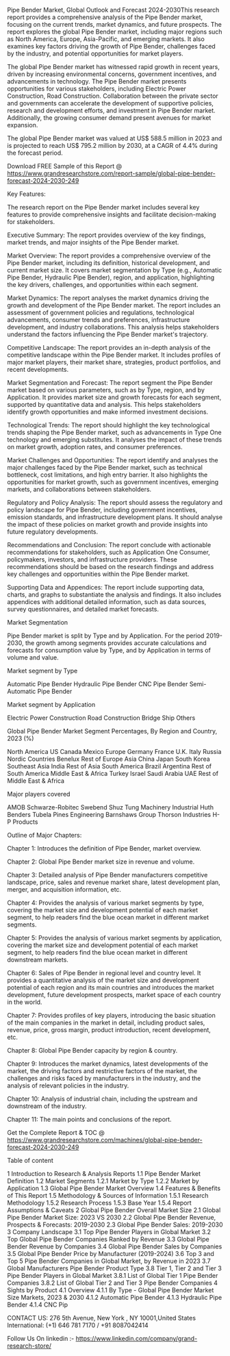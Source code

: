Pipe Bender Market, Global Outlook and Forecast 2024-2030This research report provides a comprehensive analysis of the Pipe Bender market, focusing on the current trends, market dynamics, and future prospects. The report explores the global Pipe Bender market, including major regions such as North America, Europe, Asia-Pacific, and emerging markets. It also examines key factors driving the growth of Pipe Bender, challenges faced by the industry, and potential opportunities for market players.

The global Pipe Bender market has witnessed rapid growth in recent years, driven by increasing environmental concerns, government incentives, and advancements in technology. The Pipe Bender market presents opportunities for various stakeholders, including Electric Power Construction, Road Construction. Collaboration between the private sector and governments can accelerate the development of supportive policies, research and development efforts, and investment in Pipe Bender market. Additionally, the growing consumer demand present avenues for market expansion.

The global Pipe Bender market was valued at US$ 588.5 million in 2023 and is projected to reach US$ 795.2 million by 2030, at a CAGR of 4.4% during the forecast period.

Download FREE Sample of this Report @ https://www.grandresearchstore.com/report-sample/global-pipe-bender-forecast-2024-2030-249


Key Features:

The research report on the Pipe Bender market includes several key features to provide comprehensive insights and facilitate decision-making for stakeholders.

Executive Summary: The report provides overview of the key findings, market trends, and major insights of the Pipe Bender market.

Market Overview: The report provides a comprehensive overview of the Pipe Bender market, including its definition, historical development, and current market size. It covers market segmentation by Type (e.g., Automatic Pipe Bender, Hydraulic Pipe Bender), region, and application, highlighting the key drivers, challenges, and opportunities within each segment.

Market Dynamics: The report analyses the market dynamics driving the growth and development of the Pipe Bender market. The report includes an assessment of government policies and regulations, technological advancements, consumer trends and preferences, infrastructure development, and industry collaborations. This analysis helps stakeholders understand the factors influencing the Pipe Bender market's trajectory.

Competitive Landscape: The report provides an in-depth analysis of the competitive landscape within the Pipe Bender market. It includes profiles of major market players, their market share, strategies, product portfolios, and recent developments.

Market Segmentation and Forecast: The report segment the Pipe Bender market based on various parameters, such as by Type, region, and by Application. It provides market size and growth forecasts for each segment, supported by quantitative data and analysis. This helps stakeholders identify growth opportunities and make informed investment decisions.

Technological Trends: The report should highlight the key technological trends shaping the Pipe Bender market, such as advancements in Type One technology and emerging substitutes. It analyses the impact of these trends on market growth, adoption rates, and consumer preferences.

Market Challenges and Opportunities: The report identify and analyses the major challenges faced by the Pipe Bender market, such as technical bottleneck, cost limitations, and high entry barrier. It also highlights the opportunities for market growth, such as government incentives, emerging markets, and collaborations between stakeholders.

Regulatory and Policy Analysis: The report should assess the regulatory and policy landscape for Pipe Bender, including government incentives, emission standards, and infrastructure development plans. It should analyse the impact of these policies on market growth and provide insights into future regulatory developments.

Recommendations and Conclusion: The report conclude with actionable recommendations for stakeholders, such as Application One Consumer, policymakers, investors, and infrastructure providers. These recommendations should be based on the research findings and address key challenges and opportunities within the Pipe Bender market.

Supporting Data and Appendices: The report include supporting data, charts, and graphs to substantiate the analysis and findings. It also includes appendices with additional detailed information, such as data sources, survey questionnaires, and detailed market forecasts.

Market Segmentation

Pipe Bender market is split by Type and by Application. For the period 2019-2030, the growth among segments provides accurate calculations and forecasts for consumption value by Type, and by Application in terms of volume and value.

Market segment by Type



Automatic Pipe Bender
Hydraulic Pipe Bender
CNC Pipe Bender
Semi-Automatic Pipe Bender


Market segment by Application



Electric Power Construction
Road Construction
Bridge
Ship
Others


Global Pipe Bender Market Segment Percentages, By Region and Country, 2023 (%)



North America
US
Canada
Mexico
Europe
Germany
France
U.K.
Italy
Russia
Nordic Countries
Benelux
Rest of Europe
Asia
China
Japan
South Korea
Southeast Asia
India
Rest of Asia
South America
Brazil
Argentina
Rest of South America
Middle East & Africa
Turkey
Israel
Saudi Arabia
UAE
Rest of Middle East & Africa


Major players covered



AMOB
Schwarze-Robitec
Swebend
Shuz Tung Machinery Industrial
Huth Benders
Tubela
Pines Engineering
Barnshaws Group
Thorson Industries
H-P Products


Outline of Major Chapters:

Chapter 1: Introduces the definition of Pipe Bender, market overview.

Chapter 2: Global Pipe Bender market size in revenue and volume.

Chapter 3: Detailed analysis of Pipe Bender manufacturers competitive landscape, price, sales and revenue market share, latest development plan, merger, and acquisition information, etc.

Chapter 4: Provides the analysis of various market segments by type, covering the market size and development potential of each market segment, to help readers find the blue ocean market in different market segments.

Chapter 5: Provides the analysis of various market segments by application, covering the market size and development potential of each market segment, to help readers find the blue ocean market in different downstream markets.

Chapter 6: Sales of Pipe Bender in regional level and country level. It provides a quantitative analysis of the market size and development potential of each region and its main countries and introduces the market development, future development prospects, market space of each country in the world.

Chapter 7: Provides profiles of key players, introducing the basic situation of the main companies in the market in detail, including product sales, revenue, price, gross margin, product introduction, recent development, etc.

Chapter 8: Global Pipe Bender capacity by region & country.

Chapter 9: Introduces the market dynamics, latest developments of the market, the driving factors and restrictive factors of the market, the challenges and risks faced by manufacturers in the industry, and the analysis of relevant policies in the industry.

Chapter 10: Analysis of industrial chain, including the upstream and downstream of the industry.

Chapter 11: The main points and conclusions of the report.

Get the Complete Report & TOC @ https://www.grandresearchstore.com/machines/global-pipe-bender-forecast-2024-2030-249

Table of content

1 Introduction to Research & Analysis Reports
1.1 Pipe Bender Market Definition
1.2 Market Segments
1.2.1 Market by Type
1.2.2 Market by Application
1.3 Global Pipe Bender Market Overview
1.4 Features & Benefits of This Report
1.5 Methodology & Sources of Information
1.5.1 Research Methodology
1.5.2 Research Process
1.5.3 Base Year
1.5.4 Report Assumptions & Caveats
2 Global Pipe Bender Overall Market Size
2.1 Global Pipe Bender Market Size: 2023 VS 2030
2.2 Global Pipe Bender Revenue, Prospects & Forecasts: 2019-2030
2.3 Global Pipe Bender Sales: 2019-2030
3 Company Landscape
3.1 Top Pipe Bender Players in Global Market
3.2 Top Global Pipe Bender Companies Ranked by Revenue
3.3 Global Pipe Bender Revenue by Companies
3.4 Global Pipe Bender Sales by Companies
3.5 Global Pipe Bender Price by Manufacturer (2019-2024)
3.6 Top 3 and Top 5 Pipe Bender Companies in Global Market, by Revenue in 2023
3.7 Global Manufacturers Pipe Bender Product Type
3.8 Tier 1, Tier 2 and Tier 3 Pipe Bender Players in Global Market
3.8.1 List of Global Tier 1 Pipe Bender Companies
3.8.2 List of Global Tier 2 and Tier 3 Pipe Bender Companies
4 Sights by Product
4.1 Overview
4.1.1 By Type - Global Pipe Bender Market Size Markets, 2023 & 2030
4.1.2 Automatic Pipe Bender
4.1.3 Hydraulic Pipe Bender
4.1.4 CNC Pip

CONTACT US:
276 5th Avenue, New York , NY 10001,United States
International: (+1) 646 781 7170 / +91 8087042414

Follow Us On linkedin :- https://www.linkedin.com/company/grand-research-store/



